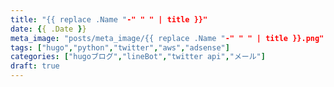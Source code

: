 ```yaml
---
title: "{{ replace .Name "-" " " | title }}"
date: {{ .Date }}
meta_image: "posts/meta_image/{{ replace .Name "-" " " | title }}.png"
tags: ["hugo","python","twitter","aws","adsense"]
categories: ["hugoブログ","lineBot","twitter api","メール"]
draft: true
---
```


